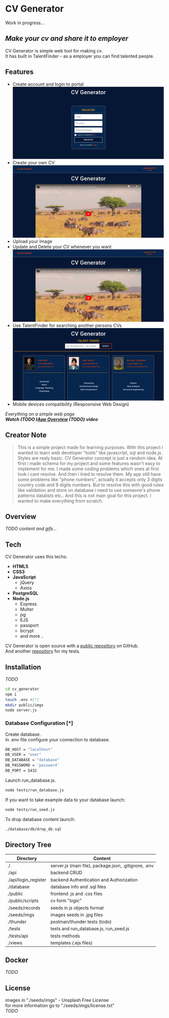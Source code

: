 # CV Generator

Work in progress...

## _Make your cv and share it to employer_

CV Generator is simple web tool for making cv. <br />
It has built in TalentFinder - as a employer you can find talented people.

## Features

- Create account and login to portal
  ![](https://github.com/MgK720/CV_generator_backend_test/blob/main/readme_src/registerlogin.gif)
- Create your own CV
  ![](https://github.com/MgK720/CV_generator_backend_test/blob/main/readme_src/create.gif)
- Upload your Image
- Update and Delete your CV whenever you want
  ![](https://github.com/MgK720/CV_generator_backend_test/blob/main/readme_src/udpateUpload.gif)
- Use TalentFinder for searching another persons CVs
  ![](https://github.com/MgK720/CV_generator_backend_test/blob/main/readme_src/photoEN.gif)
- Mobile devices compatibility (Resposnsive Web Design)

_Everything on a simple web page_ <br />
_**Watch (TODO )[App Overview][overwiev] (TODO) video**_

## Creator Note

> This is a simple project made for learning purposes.
> With this project i wanted to learn web developer
> "tools" like javascript, sql and node.js.
> Styles are realy basic.
> CV Generator concept is just a random idea.
> At first i made schema for my project and some
> features wasn't easy to implement for me.
> I made some coding problems which ones at first look i cant resolve.
> And then i tried to resolve them.
> My app still have some problems like "phone numbers", actually
> it accepts only 3 digits country code and 9 digits numbers.
> But to resolve this with good rules like validation and store
> on database i need to use someone's phone patterns datalists etc..
> And this is not main goal for this project.
> I wanted to make everything from scratch.

## Overview

_TODO content and gifs..._

## Tech

CV Generator uses this techs:

- **HTML5**
- **CSS3**
- **JavaScript**
  - jQuery
  - Axios
- **PostgreSQL**
- **Node.js**
  - Express
  - Multer
  - pg
  - EJS
  - passport
  - bcrypt
  - and more ..

CV Generator is open source with a [public repository][repo] on GitHub. <br />
And another [repository][repo_test] for my tests.

## Installation

_TODO_

```sh
cd cv_generator
npm i
touch .env #[*]
mkdir public/imgs
node server.js
```

### Database Configuration [*]

Create database. <br>
In .env file configure your connection to database.

```sh
DB_HOST = "localhost"
DB_USER = "user"
DB_DATABASE = "database"
DB_PASSWORD = 'password'
DB_PORT = 5432
```

Launch run_database.js.

```sh
node tests/run_database.js
```

If you want to take example data to your database launch:

```sh
node tests/run_seed.js
```

To drop database content launch:

```sh
./database/db/drop_db.sql
```

## Directory Tree

| Directory            | Content                                               |
| -------------------- | ----------------------------------------------------- |
| ./                   | server.js (main file), package.json, .gitignore, .env |
| ./api                | backend CRUD                                          |
| ./api/login_register | backend Authentication and Authorization              |
| ./database           | database info and .sql files                          |
| ./public             | frontend .js and .css files                           |
| ./public/scripts     | cv form "_logic_"                                     |
| ./seeds/records      | seeds in js objects format                            |
| ./seeds/imgs         | images seeds in .jpg files                            |
| ./thunder            | postman/thunder tests (todo)                          |
| ./tests              | tests and run_database.js, run_seed.js                |
| ./tests/api          | tests methods                                         |
| ./views              | templates (.ejs files)                                |

## Docker

_TODO_

## License

images in "./seeds/imgs" - Unsplash Free License <br>
for more information go to "./seeds/imgs/license.txt" <br>
_TODO_

[repo]: https://github.com/MgK720/CV_generator
[repo_test]: https://github.com/MgK720/CV_generator_backend_test
[overwiev]: youtube.com
